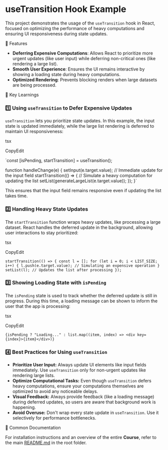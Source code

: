 # useTransition Hook Example

This project demonstrates the usage of the `useTransition` hook in React, focused on optimizing the performance of heavy computations and ensuring UI responsiveness during state updates.

📌 Features

-   **Deferring Expensive Computations**: Allows React to prioritize more urgent updates (like user input) while deferring non-critical ones (like rendering a large list).
-   **Smooth User Experience**: Ensures the UI remains interactive by showing a loading state during heavy computations.
-   **Optimized Rendering**: Prevents blocking renders when large datasets are being processed.

🔹 Key Learnings

### 1️⃣ Using `useTransition` to Defer Expensive Updates

`useTransition` lets you prioritize state updates. In this example, the input state is updated immediately, while the large list rendering is deferred to maintain UI responsiveness:

tsx

CopyEdit

`const [isPending, startTransition] = useTransition();

function handleChange(e) {
  setInput(e.target.value); // Immediate update for the input field
  startTransition(() => {
    // Simulate a heavy computation for updating the list
    setList(generateLargeList(e.target.value));
  });
}`

This ensures that the input field remains responsive even if updating the list takes time.

### 2️⃣ Handling Heavy State Updates

The `startTransition` function wraps heavy updates, like processing a large dataset. React handles the deferred update in the background, allowing user interactions to stay prioritized:

tsx

CopyEdit

`startTransition(() => {
  const l = [];
  for (let i = 0; i < LIST_SIZE; i++) {
    l.push(e.target.value); // Simulating an expensive operation
  }
  setList(l); // Updates the list after processing
});`

### 3️⃣ Showing Loading State with `isPending`

The `isPending` state is used to track whether the deferred update is still in progress. During this time, a loading message can be shown to inform the user that the app is processing:

tsx

CopyEdit

`{isPending ? "Loading..." : list.map((item, index) => <div key={index}>{item}</div>)}`

### 4️⃣ Best Practices for Using `useTransition`

-   **Prioritize User Input:** Always update UI elements like input fields immediately. Use `useTransition` only for non-urgent updates like rendering large lists.
-   **Optimize Computational Tasks:** Even though `useTransition` defers heavy computations, ensure your computations themselves are optimized to avoid any noticeable delays.
-   **Visual Feedback:** Always provide feedback (like a loading message) during deferred updates, so users are aware that background work is happening.
-   **Avoid Overuse:** Don't wrap every state update in `useTransition`. Use it selectively for performance bottlenecks.

📄 Common Documentation

For installation instructions and an overview of the entire **Course**, refer to the main [README.md](../README.md) in the root folder.